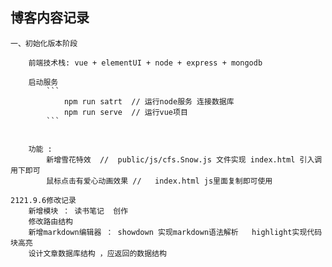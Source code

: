 <!--
 * @Descripttion: 
 * @Author: zhaodongfeng
 * @Date: 2021-08-27 17:54:21
 * @LastEditors: zhaodongfeng
 * @LastEditTime: 2021-09-06 14:27:36
-->
## 博客内容记录

    一、初始化版本阶段

        前端技术栈: vue + elementUI + node + express + mongodb
        
        启动服务
            ```
                npm run satrt  // 运行node服务 连接数据库 
                npm run serve  // 运行vue项目
            ```


        功能 :
            新增雪花特效  //  public/js/cfs.Snow.js 文件实现 index.html 引入调用下即可
            鼠标点击有爱心动画效果 //   index.html js里面复制即可使用
        
    2121.9.6修改记录
        新增模块 ： 读书笔记  创作
        修改路由结构
        新增markdown编辑器 ： showdown 实现markdown语法解析   highlight实现代码块高亮
        设计文章数据库结构 ，应返回的数据结构
